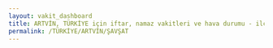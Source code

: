 ```yaml
---
layout: vakit_dashboard
title: ARTVİN, TÜRKİYE için iftar, namaz vakitleri ve hava durumu - ilçe/eyalet seç
permalink: /TÜRKİYE/ARTVİN/ŞAVŞAT
---
```


<script type="text/javascript">
  var GLOBAL_COUNTRY = 'TÜRKİYE';
  var GLOBAL_CITY = 'ARTVİN';
  var GLOBAL_STATE = 'ŞAVŞAT';
  var lat = 72;
  var lon = 21;
</script>
